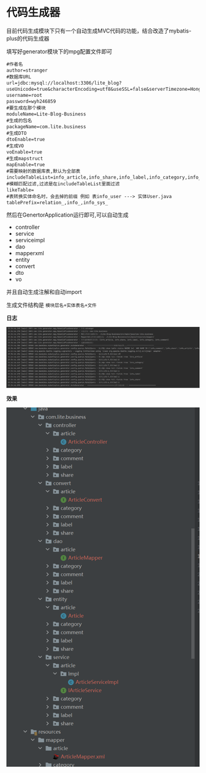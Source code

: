 # 代码生成器



目前代码生成模块下只有一个自动生成MVC代码的功能，结合改造了mybatis-plus的代码生成器

填写好generator模块下的mpg配置文件即可

```properties
#作者名
author=stranger
#数据库URL
url=jdbc:mysql://localhost:3306/lite_blog?useUnicode=true&characterEncoding=utf8&useSSL=false&serverTimezone=Hongkong&allowMultiQueries=true
username=root
password=wyh246859
#要生成在那个模块
moduleName=Lite-Blog-Business
#生成的包名
packageName=com.lite.business
#生成DTO
dtoEnable=true
#生成VO
voEnable=true
#生成mapstruct
mapEnable=true
#需要映射的数据库表,默认为全部表
includeTableList=info_article,info_share,info_label,info_category,info_comment
#模糊匹配过滤,过滤是在includeTableList里面过滤
likeTable=
#表转换实体命名时，会去掉的前缀 例如 表info_user ---> 实体User.java
tablePrefix=relation_,info_,info_sys_

```

然后在GenertorApplication运行即可,可以自动生成

- controller
- service
- serviceimpl
- dao
- mapperxml
- entity
- convert
- dto
- vo

并且自动生成注解和自动import

生成文件结构是 `模块层名+实体表名+文件`

**日志**

![image-20220831153801364](assets/%E4%BB%A3%E7%A0%81%E7%94%9F%E6%88%90%E5%99%A8/image-20220831153801364.png)

**效果**

![image-20220831153839628](assets/%E4%BB%A3%E7%A0%81%E7%94%9F%E6%88%90%E5%99%A8/image-20220831153839628.png)